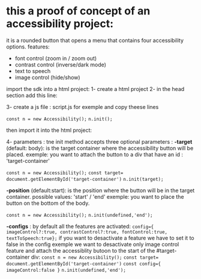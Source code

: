 # this a proof of concept of an accessibility project:

it is a rounded button that opens a menu that contains four accessibility options.
features:

- font control (zoom in / zoom out)
- contrast control (inverse/dark mode)
- text to speech
- image control (hide/show)

import the sdk into a html project:
1- create a html project
2- in the head section add this line:

<script src="https://cdn.jsdelivr.net/gh/hallebanis/accesibility-poc/dist/bundle.js" defer></script>

3- create a js file : script.js for exemple and copy theese lines

`const n = new Accessibility();`
`n.init();`

then import it into the html project:

 <script src="https://cdn.jsdelivr.net/gh/hallebanis/accesibility-poc/dist/bundle.js" defer></script>
 <script src="path-to-your-file/script.js" defer></script>

4- parameters :
tne init method accepts three optional parameters :
**-target** (default: body): is the target container where the accessibility button will be placed.
exemple: you want to attach the button to a div that have an id : 'target-container'

`const n = new Accessibility();`
`const target= document.getElementById('target-container')`
`n.init(target);`

**-position** (default:start): is the position where the button will be in the target container. possible values: 'start' / 'end'
exemple: you want to place the button on the bottom of the body.

`const n = new Accessibility();`
`n.init(undefined,'end');`

**-configs** : by default all the features are activated:
`config={ imageControl?:true, contrastControl?:true, fontControl:true, textToSpeech:true};`
if you want to desactivate a feature we have to set it to false in the config
exemple we want to desactivate only image control feature and attach the accessiblity butoon to the start of the #target-container div:
`const n = new Accessibility();`
`const target= document.getElementById('target-container')`
`const config={ imageControl:false }`
`n.init(undefined,'end');`

